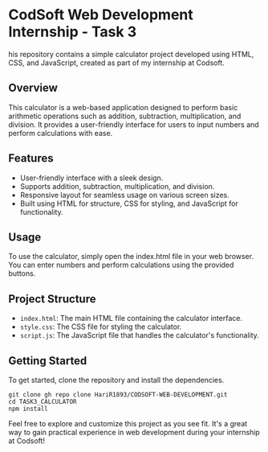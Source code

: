
# CodSoft Web Development Internship - Task 3

his repository contains a simple calculator project developed using HTML, CSS, and JavaScript, created as part of my internship at Codsoft.

## Overview
This calculator is a web-based application designed to perform basic arithmetic operations such as addition, subtraction, multiplication, and division. It provides a user-friendly interface for users to input numbers and perform calculations with ease.

## Features
- User-friendly interface with a sleek design.
- Supports addition, subtraction, multiplication, and division.
- Responsive layout for seamless usage on various screen sizes.
- Built using HTML for structure, CSS for styling, and JavaScript for functionality.

## Usage
To use the calculator, simply open the index.html file in your web browser. You can enter numbers and perform calculations using the provided buttons.

## Project Structure
- `index.html`: The main HTML file containing the calculator interface.
- `style.css`: The CSS file for styling the calculator.
- `script.js`: The JavaScript file that handles the calculator's functionality.

## Getting Started
To get started, clone the repository and install the dependencies.

```
git clone gh repo clone HariR1893/CODSOFT-WEB-DEVELOPMENT.git
cd TASK3_CALCULATOR
npm install
```
Feel free to explore and customize this project as you see fit. It's a great way to gain practical experience in web development during your internship at Codsoft!
